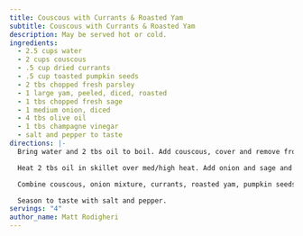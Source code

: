 ```yaml
---
title: Couscous with Currants & Roasted Yam
subtitle: Couscous with Currants & Roasted Yam
description: May be served hot or cold.
ingredients:
  - 2.5 cups water
  - 2 cups couscous
  - .5 cup dried currants
  - .5 cup toasted pumpkin seeds
  - 2 tbs chopped fresh parsley
  - 1 large yam, peeled, diced, roasted
  - 1 tbs chopped fresh sage
  - 1 medium onion, diced
  - 4 tbs olive oil
  - 1 tbs champagne vinegar
  - salt and pepper to taste
directions: |-
  Bring water and 2 tbs oil to boil. Add couscous, cover and remove from heat.

  Heat 2 tbs oil in skillet over med/high heat. Add onion and sage and sautÃ© until onion is translucent.

  Combine couscous, onion mixture, currants, roasted yam, pumpkin seeds, parsley and vinegar.

  Season to taste with salt and pepper.
servings: "4"
author_name: Matt Rodigheri
---
```

